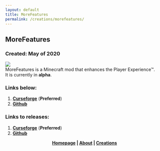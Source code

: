 ```yaml
---
layout: default
title: MoreFeatures
permalink: /creations/morefeatures/
---
```

## MoreFeatures
### Created: May of 2020
![](https://github.com/xf8b/MoreFeatures/blob/1.15.2/src/main/resources/logo.png)  
MoreFeatures is a Minecraft mod that enhances the Player Experience™.  
It is currently in **alpha**.  
### Links below:
1. [**Curseforge**](https://www.curseforge.com/minecraft/mc-mods/morefeatures/) \(**Preferred**\)  
2. [**Github**](https://github.com/xf8b/MoreFeatures)  

### Links to releases:
1. [**Curseforge**](https://www.curseforge.com/minecraft/mc-mods/morefeatures/files) \(**Preferred**\)  
2. [**Github**](https://github.com/xf8b/MoreFeatures/releases)  
<p align="center">
  <strong> <a href="https://xf8b.github.io">Homepage</a> | <a href="https://xf8b.github.io/about/">About</a> | <a href="https://xf8b.github.io/creations/">Creations</a> </strong>
</p>
